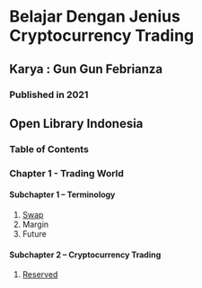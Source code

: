 # Belajar Dengan Jenius Cryptocurrency Trading

## Karya : Gun Gun Febrianza

### Published in 2021



## Open Library Indonesia

### Table of Contents

### Chapter 1 - Trading World

#### Subchapter 1 – Terminology

1. [Swap](https://github.com/gungunfebrianza/Belajar-Dengan-Jenius-Cryptocurrency-Trading/blob/main/Swap.md)
2. Margin
3. Future

#### Subchapter 2 – Cryptocurrency Trading

1. [Reserved]()


